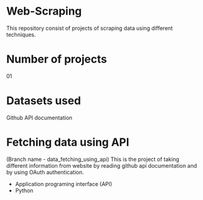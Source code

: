 # Web-Scraping
This repository consist of projects of scraping data using different techniques.

# Number of projects
01

# Datasets used
Github API documentation

# Fetching data using API
(Branch name - data_fetching_using_api) This is the project of taking different information from website by reading github api documentation and by using OAuth authentication.
- Application programing interface (API)
- Python
